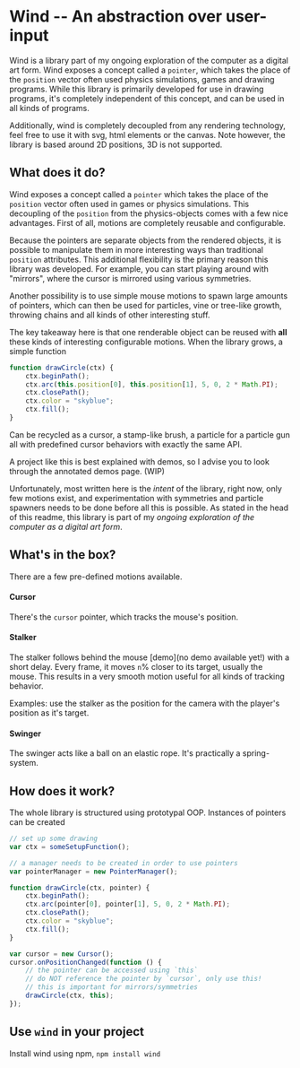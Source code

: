 # Wind -- An abstraction over user-input

Wind is a library part of my ongoing exploration of the computer as a digital art form. Wind exposes a concept called a `pointer`, which takes the place of the `position` vector often used physics simulations, games and drawing programs. While this library is primarily developed for use in drawing programs, it's completely independent of this concept, and can be used in all kinds of programs.

Additionally, wind is completely decoupled from any rendering technology, feel free to use it with svg, html elements or the canvas. Note however, the library is based around 2D positions, 3D is not supported.

## What does it do?

Wind exposes a concept called a `pointer` which takes the place of the `position` vector often used in games or physics simulations. This decoupling of the `position` from the physics-objects comes with a few nice advantages. First of all, motions are completely reusable and configurable.

Because the pointers are separate objects from the rendered objects, it is possible to manipulate them in more interesting ways than traditional `position` attributes. This additional flexibility is the primary reason this library was developed. For example, you can start playing around with "mirrors", where the cursor is mirrored using various symmetries.

Another possibility is to use simple mouse motions to spawn large amounts of pointers, which can then be used for particles, vine or tree-like growth, throwing chains and all kinds of other interesting stuff.

The key takeaway here is that one renderable object can be reused with **all** these kinds of interesting configurable motions. When the library grows, a simple function

```js
function drawCircle(ctx) {
    ctx.beginPath();
    ctx.arc(this.position[0], this.position[1], 5, 0, 2 * Math.PI);
    ctx.closePath();
    ctx.color = "skyblue";
    ctx.fill();
}
```

Can be recycled as a cursor, a stamp-like brush, a particle for a particle gun all with predefined cursor behaviors with exactly the same API.

A project like this is best explained with demos, so I advise you to look through the annotated demos page. (WIP)

Unfortunately, most written here is the *intent* of the library, right now, only few motions exist, and experimentation with symmetries and particle spawners needs to be done before all this is possible. As stated in the head of this readme, this library is part of my *ongoing exploration of the computer as a digital art form*.

## What's in the box?

There are a few pre-defined motions available.

#### Cursor
There's the `cursor` pointer, which tracks the mouse's position.

#### Stalker
The stalker follows behind the mouse [demo](no demo available yet!) with a short delay. Every frame, it moves `n`% closer to its target, usually the mouse. This results in a very smooth motion useful for all kinds of tracking behavior.

Examples: use the stalker as the position for the camera with the player's position as it's target.

#### Swinger
The swinger acts like a ball on an elastic rope. It's practically a spring-system.

## How does it work?

The whole library is structured using prototypal OOP. Instances of pointers can be created

```js
// set up some drawing
var ctx = someSetupFunction();

// a manager needs to be created in order to use pointers
var pointerManager = new PointerManager();

function drawCircle(ctx, pointer) {
    ctx.beginPath();
    ctx.arc(pointer[0], pointer[1], 5, 0, 2 * Math.PI);
    ctx.closePath();
    ctx.color = "skyblue";
    ctx.fill();
}

var cursor = new Cursor();
cursor.onPositionChanged(function () {
    // the pointer can be accessed using `this`
    // do NOT reference the pointer by `cursor`, only use this!
    // this is important for mirrors/symmetries
    drawCircle(ctx, this);
});
```

## Use `wind` in your project

Install wind using npm, `npm install wind`
